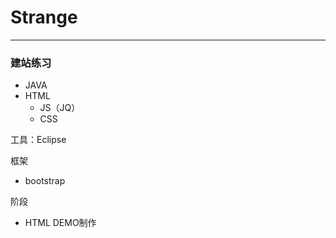# Strange
***
### 建站练习

* JAVA
* HTML
    * JS（JQ）
    * CSS

工具：Eclipse

框架
* bootstrap

阶段
* HTML DEMO制作
